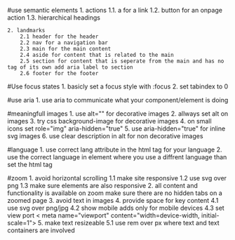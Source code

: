 #use semantic elements
    1. actions
        1.1. a for a link
        1.2. button for an onpage action
        1.3. hierarchical headings

    2. landmarks
        2.1 header for the header
        2.2 nav for a navigation bar
        2.3 main for the main content
        2.4 aside for content that is related to the main
        2.5 section for content that is seperate from the main and has no tag of its own add aria label to section
        2.6 footer for the footer


#Use focus states
    1. basicly set a focus style with :focus
    2. set tabindex to 0

#use aria 
    1. use aria to communicate what your component/element is doing

#meaningfull images
    1. use alt="" for decorative images
    2. allways set alt on images
    3. try css background-image for decorative images
    4. on small icons set role="img" aria-hidden="true"
    5. use aria-hidden="true" for inline svg images
    6. use clear description in alt for non decorative images

#language
    1. use correct lang attribute in the html tag for your language
    2. use the correct language in element where you use a diffrent language than set the html tag


#zoom
    1. avoid horizontal scrolling
        1.1 make site responsive
        1.2 use svg over png
        1.3 make sure elements are also responsive
    2. all content and functionality is available on zoom
        make sure there are no hidden tabs on a zoomed page
    3. avoid text in images
    4. provide space for key content
        4.1 use svg over png/jpg
        4.2 show mobile adds only for mobile devices
        4.3 set view port < meta name="viewport" content="width=device-width, initial-scale=1">
    5. make text resizeable
        5.1 use rem over px where text and text containers are involved

